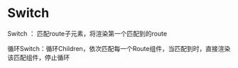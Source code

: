 # Switch

Switch ： 匹配route子元素，将渲染第一个匹配到的route

循环Switch：循环Children，依次匹配每一个Route组件，当匹配到时，直接渲染该匹配组件，停止循环